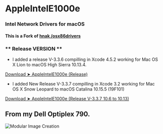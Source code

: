 # AppleIntelE1000e

### Intel Network Drivers for macOS

#### This is a Fork of [hnak /osx86drivers](https://sourceforge.net/projects/osx86drivers/)


###  ** Release VERSION **

- I added a release V-3.3.6  compilling in Xcode 4.5.2 working for Mac OS X Lion to macOS High Sierra 10.13.4.

[Download ➤ AppleIntelE1000e (Release)](https://github.com/chris1111/AppleIntelE1000e/releases/tag/V3.3.6)

- I added New Release V-3.3.7 compilling in Xcode 3.2 working for Mac OS X Snow Leopard to macOS Catalina 10.15.5 (19F101)

[Download ➤ AppleIntelE1000e (Release V-3.3.7 10.6 to 10.13)](https://github.com/chris1111/AppleIntelE1000e/releases/tag/V3.3.7)


## From my Dell Optiplex 790.

![Modular Image Creation](https://i62.servimg.com/u/f62/18/50/18/69/captu461.png)


